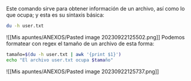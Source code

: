 Este comando sirve para obtener información de un archivo, así como lo que ocupa; y esta es su sintaxis básica:
```bash
du -h user.txt
```
![[Mis apuntes/ANEXOS/Pasted image 20230922125502.png]]
Podemos formatear con regex el tamaño de un archivo de esta forma:
```bash
tamaño=$(du -h user.txt | awk '{print $1}')
echo "El archivo user.txt ocupa $tamaño"
```
![[Mis apuntes/ANEXOS/Pasted image 20230922125737.png]]
